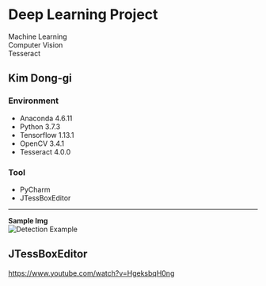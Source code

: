 
# Deep Learning Project     
   Machine Learning    
   Computer Vision      
   Tesseract


Kim Dong-gi
---

### **Environment**  
+ Anaconda 4.6.11
+ Python 3.7.3
+ Tensorflow 1.13.1
+ OpenCV 3.4.1
+ Tesseract 4.0.0
### **Tool**  
+ PyCharm  
+ JTessBoxEditor   
---

**Sample Img**  
![Detection Example](https://i.postimg.cc/sgJLT1qm/tesseract.png)



## **JTessBoxEditor**   
https://www.youtube.com/watch?v=HgeksbqH0ng    


